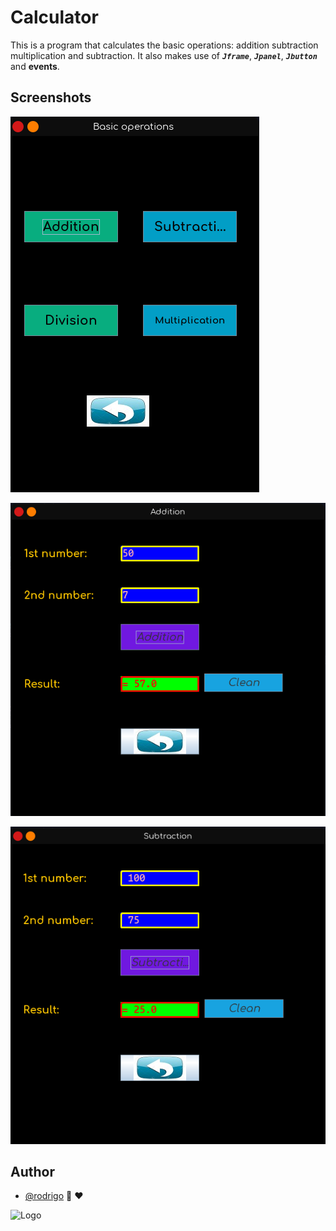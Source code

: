 # Calculator

This is a program that calculates the basic operations: addition subtraction multiplication and subtraction.
It also makes use of ***`Jframe`***, ***`Jpanel`***, ***`Jbutton`*** and **events**.

## Screenshots

![App Screenshot](https://github.com/shapzo/Programs-in-java/blob/main/Calculator/Images/Screenshot/Calcu1.png?raw=true)

![App Screenshot](https://github.com/shapzo/Programs-in-java/blob/main/Calculator/Images/Screenshot/Calcu2.png?raw=true)

![App Screenshot](https://github.com/shapzo/Programs-in-java/blob/main/Calculator/Images/Screenshot/Calcu3.png?raw=true)

## Author

- [@rodrigo](https://github.com/shapzo) 🐾 ♥

<img src="https://avatars.githubusercontent.com/u/85635398?v=4" height="200" alt="Logo">